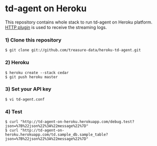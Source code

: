 # td-agent on Heroku

This repository contains whole stack to run td-agent on Heroku platform. [HTTP plugin](http://fluentd.org/doc/plugin.html#http) is used to receive the streaming logs.

### 1) Clone this repository

    $ git clone git://github.com/treasure-data/heroku-td-agent.git

### 2) Heroku

    $ heroku create --stack cedar
    $ git push heroku master

### 3) Set your API key

    $ vi td-agent.conf

### 4) Test

    $ curl "http://td-agent-on-heroku.herokuapp.com/debug.test?json=%7B%22json%22%3A%22message%22%7D"
    $ curl "http://td-agent-on-heroku.herokuapp.com/td.sample_db.sample_table?json=%7B%22json%22%3A%22message%22%7D"
